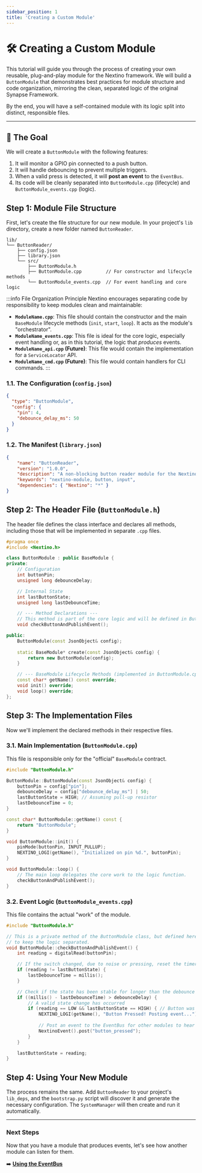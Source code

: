 ```yaml
---
sidebar_position: 1
title: 'Creating a Custom Module'
---
```


# 🛠️ Creating a Custom Module

This tutorial will guide you through the process of creating your own reusable, plug-and-play module for the Nextino framework. We will build a `ButtonModule` that demonstrates best practices for module structure and code organization, mirroring the clean, separated logic of the original Synapse Framework.

By the end, you will have a self-contained module with its logic split into distinct, responsible files.

---

## 🎯 The Goal

We will create a `ButtonModule` with the following features:

1. It will monitor a GPIO pin connected to a push button.
2. It will handle debouncing to prevent multiple triggers.
3. When a valid press is detected, it will **post an event** to the `EventBus`.
4. Its code will be cleanly separated into `ButtonModule.cpp` (lifecycle) and `ButtonModule_events.cpp` (logic).

## Step 1: Module File Structure

First, let's create the file structure for our new module. In your project's `lib` directory, create a new folder named `ButtonReader`.

```
lib/
└── ButtonReader/
    ├── config.json
    ├── library.json
    └── src/
        ├── ButtonModule.h
        ├── ButtonModule.cpp         // For constructor and lifecycle methods
        └── ButtonModule_events.cpp  // For event handling and core logic
```

:::info File Organization Principle
Nextino encourages separating code by responsibility to keep modules clean and maintainable:

- **`ModuleName.cpp`**: This file should contain the constructor and the main `BaseModule` lifecycle methods (`init`, `start`, `loop`). It acts as the module's "orchestrator".
- **`ModuleName_events.cpp`**: This file is ideal for the core logic, especially event handling or, as in this tutorial, the logic that *produces* events.
- **`ModuleName_api.cpp` (Future)**: This file would contain the implementation for a `ServiceLocator` API.
- **`ModuleName_cmd.cpp` (Future)**: This file would contain handlers for CLI commands.
:::

### 1.1. The Configuration (`config.json`)

```json title="lib/ButtonReader/config.json"
{
  "type": "ButtonModule",
  "config": {
    "pin": 4,
    "debounce_delay_ms": 50
  }
}
```

### 1.2. The Manifest (`library.json`)

```json title="lib/ButtonReader/library.json"
{
    "name": "ButtonReader",
    "version": "1.0.0",
    "description": "A non-blocking button reader module for the Nextino framework.",
    "keywords": "nextino-module, button, input",
    "dependencies": { "Nextino": "*" }
}
```

## Step 2: The Header File (`ButtonModule.h`)

The header file defines the class interface and declares all methods, including those that will be implemented in separate `.cpp` files.

```cpp title="lib/ButtonReader/src/ButtonModule.h"
#pragma once
#include <Nextino.h>

class ButtonModule : public BaseModule {
private:
    // Configuration
    int buttonPin;
    unsigned long debounceDelay;

    // Internal State
    int lastButtonState;
    unsigned long lastDebounceTime;

    // --- Method Declarations ---
    // This method is part of the core logic and will be defined in ButtonModule_events.cpp
    void checkButtonAndPublishEvent();

public:
    ButtonModule(const JsonObject& config);
    
    static BaseModule* create(const JsonObject& config) {
        return new ButtonModule(config);
    }

    // --- BaseModule Lifecycle Methods (implemented in ButtonModule.cpp) ---
    const char* getName() const override;
    void init() override;
    void loop() override;
};
```

## Step 3: The Implementation Files

Now we'll implement the declared methods in their respective files.

### 3.1. Main Implementation (`ButtonModule.cpp`)

This file is responsible only for the "official" `BaseModule` contract.

```cpp title="lib/ButtonReader/src/ButtonModule.cpp"
#include "ButtonModule.h"

ButtonModule::ButtonModule(const JsonObject& config) {
    buttonPin = config["pin"];
    debounceDelay = config["debounce_delay_ms"] | 50;
    lastButtonState = HIGH; // Assuming pull-up resistor
    lastDebounceTime = 0;
}

const char* ButtonModule::getName() const {
    return "ButtonModule";
}

void ButtonModule::init() {
    pinMode(buttonPin, INPUT_PULLUP);
    NEXTINO_LOGI(getName(), "Initialized on pin %d.", buttonPin);
}

void ButtonModule::loop() {
    // The main loop delegates the core work to the logic function.
    checkButtonAndPublishEvent();
}
```

### 3.2. Event Logic (`ButtonModule_events.cpp`)

This file contains the actual "work" of the module.

```cpp title="lib/ButtonReader/src/ButtonModule_events.cpp"
#include "ButtonModule.h"

// This is a private method of the ButtonModule class, but defined here
// to keep the logic separated.
void ButtonModule::checkButtonAndPublishEvent() {
    int reading = digitalRead(buttonPin);

    // If the switch changed, due to noise or pressing, reset the timer
    if (reading != lastButtonState) {
        lastDebounceTime = millis();
    }

    // Check if the state has been stable for longer than the debounce delay
    if ((millis() - lastDebounceTime) > debounceDelay) {
        // A valid state change has occurred
        if (reading == LOW && lastButtonState == HIGH) { // Button was just pressed
            NEXTINO_LOGI(getName(), "Button Pressed! Posting event...");
            
            // Post an event to the EventBus for other modules to hear
            NextinoEvent().post("button_pressed");
        }
    }

    lastButtonState = reading;
}
```

## Step 4: Using Your New Module

The process remains the same. Add `ButtonReader` to your project's `lib_deps`, and the `bootstrap.py` script will discover it and generate the necessary configuration. The `SystemManager` will then create and run it automatically.

---

### Next Steps

Now that you have a module that produces events, let's see how another module can listen for them.

➡️ **[Using the EventBus](./using-the-eventbus)**
